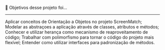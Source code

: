 🔨 Objetivos desse projeto foi...<hr>

Aplicar conceitos de Orientação a Objetos no projeto ScreenMatch;
Modelar as abstraçoes a aplicação através de classes, atributos e métodos;
Conhecer e utilizar herança como mecanismo de reaproveitamento de código;
Trabalhar com polimorfismo para tornar o código do projeto mais flexível;
Entender como utilizar interfaces para padronização de métodos.
